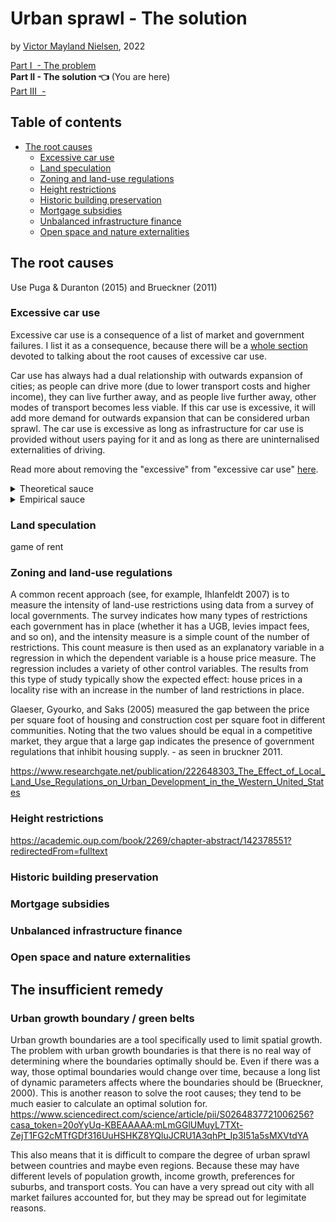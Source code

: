 # Urban sprawl - The solution

by [Victor Mayland Nielsen](/?p=victor-mayland-nielsen), 2022

[Part I  - The problem](/?p=urban-sprawl-1)  
**Part II - The solution 👈** (You are here)  
[Part III  - ]()

## Table of contents
- [The root causes](#the-root-causes)
  - [Excessive car use](#excessive-car-use)
  - [Land speculation](#land-speculation)
  - [Zoning and land-use regulations](#zoning-and-land-use-regulations)
  - [Height restrictions](#height-restrictions)
  - [Historic building preservation](#historic-building-preservation)
  - [Mortgage subsidies](#mortgage-subsidies)
  - [Unbalanced infrastructure finance](#unbalanced-infrastructure-finance)
  - [Open space and nature externalities](#open-space-and-nature-externalities)

## The root causes
Use Puga & Duranton (2015) and Brueckner (2011)

### Excessive car use
Excessive car use is a consequence of a list of market and government failures. I list it as a consequence, because there will be a [whole section](/?p=excessive-driving-1) devoted to talking about the root causes of excessive car use. 

Car use has always had a dual relationship with outwards expansion of cities; as people can drive more (due to lower transport costs and higher income), they can live further away, and as people live further away, other modes of transport becomes less viable. If this car use is excessive, it will add more demand for outwards expansion that can be considered urban sprawl. The car use is excessive as long as infrastructure for car use is provided without users paying for it and as long as there are uninternalised externalities of driving. 

Read more about removing the "excessive" from "excessive car use" [here](/?p=excessive-driving-1).

<details>
  <summary>Theoretical sauce</summary>

- Effect of car use on outwards expansion
  - a
- Effect of outwards expansion on car use
  - b

</details>
<details>
  <summary>Empirical sauce</summary>

- Effect of car use on outwards expansion
  - Glaeser & Kahn (2004)
  - Ostermeijer et al. (2022)
- Effect of outwards expansion on car use
  - b

</details>



### Land speculation
game of rent
### Zoning and land-use regulations
A common recent approach (see, for example, Ihlanfeldt 2007) is to measure the intensity of land-use restrictions using data from a survey of local governments. The survey indicates how many types of restrictions each government has in place (whether it has a UGB, levies impact fees, and so on), and the intensity measure is a simple count of the number of restrictions. This count measure is then used as an explanatory variable in a regression in which the dependent variable is a house price measure. The regression includes a variety of other control variables. The results from this type of study typically show the expected effect: house prices in a locality rise with an increase in the number of land restrictions in place.

Glaeser, Gyourko, and Saks (2005) measured the gap between the price per square foot of housing and construction cost per square foot in different communities. Noting that the two values should be equal in a competitive market, they argue that a large gap indicates the presence of government regulations that inhibit housing supply. - as seen in bruckner 2011. 

https://www.researchgate.net/publication/222648303_The_Effect_of_Local_Land_Use_Regulations_on_Urban_Development_in_the_Western_United_States

### Height restrictions 
https://academic.oup.com/book/2269/chapter-abstract/142378551?redirectedFrom=fulltext
### Historic building preservation
### Mortgage subsidies
### Unbalanced infrastructure finance
### Open space and nature externalities



## The insufficient remedy
### Urban growth boundary / green belts
Urban growth boundaries are a tool specifically used to limit spatial growth. The problem with urban growth boundaries is that there is no real way of determining where the boundaries optimally should be. Even if there was a way, those optimal boundaries would change over time, because a long list of dynamic parameters affects where the boundaries should be (Brueckner, 2000). This is another reason to solve the root causes; they tend to be much easier to calculate an optimal solution for. https://www.sciencedirect.com/science/article/pii/S0264837721006256?casa_token=20oYyUq-KBEAAAAA:mLmGGlUMuyL7TXt-ZejT1FG2cMTfGDf316UuHSHKZ8YQluJCRU1A3qhPt_Ip3I51a5sMXVtdYA

This also means that it is difficult to compare the degree of urban sprawl between countries and maybe even regions. Because these may have different levels of population growth, income growth, preferences for suburbs, and transport costs. You can have a very spread out city with all market failures accounted for, but they may be spread out for legimitate reasons. 
